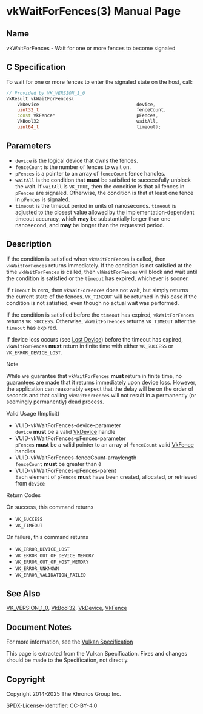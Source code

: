 # vkWaitForFences(3) Manual Page

## Name

vkWaitForFences - Wait for one or more fences to become signaled



## [](#_c_specification)C Specification

To wait for one or more fences to enter the signaled state on the host, call:

```c++
// Provided by VK_VERSION_1_0
VkResult vkWaitForFences(
    VkDevice                                    device,
    uint32_t                                    fenceCount,
    const VkFence*                              pFences,
    VkBool32                                    waitAll,
    uint64_t                                    timeout);
```

## [](#_parameters)Parameters

- `device` is the logical device that owns the fences.
- `fenceCount` is the number of fences to wait on.
- `pFences` is a pointer to an array of `fenceCount` fence handles.
- `waitAll` is the condition that **must** be satisfied to successfully unblock the wait. If `waitAll` is `VK_TRUE`, then the condition is that all fences in `pFences` are signaled. Otherwise, the condition is that at least one fence in `pFences` is signaled.
- `timeout` is the timeout period in units of nanoseconds. `timeout` is adjusted to the closest value allowed by the implementation-dependent timeout accuracy, which **may** be substantially longer than one nanosecond, and **may** be longer than the requested period.

## [](#_description)Description

If the condition is satisfied when `vkWaitForFences` is called, then `vkWaitForFences` returns immediately. If the condition is not satisfied at the time `vkWaitForFences` is called, then `vkWaitForFences` will block and wait until the condition is satisfied or the `timeout` has expired, whichever is sooner.

If `timeout` is zero, then `vkWaitForFences` does not wait, but simply returns the current state of the fences. `VK_TIMEOUT` will be returned in this case if the condition is not satisfied, even though no actual wait was performed.

If the condition is satisfied before the `timeout` has expired, `vkWaitForFences` returns `VK_SUCCESS`. Otherwise, `vkWaitForFences` returns `VK_TIMEOUT` after the `timeout` has expired.

If device loss occurs (see [Lost Device](https://registry.khronos.org/vulkan/specs/latest/html/vkspec.html#devsandqueues-lost-device)) before the timeout has expired, `vkWaitForFences` **must** return in finite time with either `VK_SUCCESS` or `VK_ERROR_DEVICE_LOST`.

Note

While we guarantee that `vkWaitForFences` **must** return in finite time, no guarantees are made that it returns immediately upon device loss. However, the application can reasonably expect that the delay will be on the order of seconds and that calling `vkWaitForFences` will not result in a permanently (or seemingly permanently) dead process.

Valid Usage (Implicit)

- [](#VUID-vkWaitForFences-device-parameter)VUID-vkWaitForFences-device-parameter  
  `device` **must** be a valid [VkDevice](https://registry.khronos.org/vulkan/specs/latest/man/html/VkDevice.html) handle
- [](#VUID-vkWaitForFences-pFences-parameter)VUID-vkWaitForFences-pFences-parameter  
  `pFences` **must** be a valid pointer to an array of `fenceCount` valid [VkFence](https://registry.khronos.org/vulkan/specs/latest/man/html/VkFence.html) handles
- [](#VUID-vkWaitForFences-fenceCount-arraylength)VUID-vkWaitForFences-fenceCount-arraylength  
  `fenceCount` **must** be greater than `0`
- [](#VUID-vkWaitForFences-pFences-parent)VUID-vkWaitForFences-pFences-parent  
  Each element of `pFences` **must** have been created, allocated, or retrieved from `device`

Return Codes

On success, this command returns

- `VK_SUCCESS`
- `VK_TIMEOUT`

On failure, this command returns

- `VK_ERROR_DEVICE_LOST`
- `VK_ERROR_OUT_OF_DEVICE_MEMORY`
- `VK_ERROR_OUT_OF_HOST_MEMORY`
- `VK_ERROR_UNKNOWN`
- `VK_ERROR_VALIDATION_FAILED`

## [](#_see_also)See Also

[VK\_VERSION\_1\_0](https://registry.khronos.org/vulkan/specs/latest/man/html/VK_VERSION_1_0.html), [VkBool32](https://registry.khronos.org/vulkan/specs/latest/man/html/VkBool32.html), [VkDevice](https://registry.khronos.org/vulkan/specs/latest/man/html/VkDevice.html), [VkFence](https://registry.khronos.org/vulkan/specs/latest/man/html/VkFence.html)

## [](#_document_notes)Document Notes

For more information, see the [Vulkan Specification](https://registry.khronos.org/vulkan/specs/latest/html/vkspec.html#vkWaitForFences)

This page is extracted from the Vulkan Specification. Fixes and changes should be made to the Specification, not directly.

## [](#_copyright)Copyright

Copyright 2014-2025 The Khronos Group Inc.

SPDX-License-Identifier: CC-BY-4.0